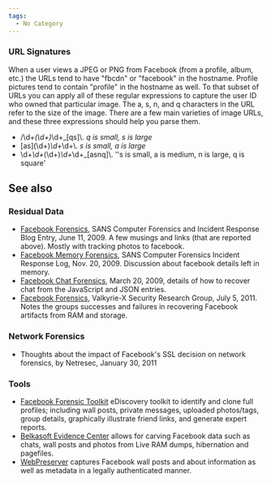 ```yaml
---
tags:
  - No Category
---
```

### URL Signatures

When a user views a JPEG or PNG from Facebook (from a profile, album,
etc.) the URLs tend to have "fbcdn" or "facebook" in the hostname.
Profile pictures tend to contain "profile" in the hostname as well. To
that subset of URLs you can apply all of these regular expressions to
capture the user ID who owned that particular image. The a, s, n, and q
characters in the URL refer to the size of the image. There are a few
main varieties of image URLs, and these three expressions should help
you parse them.

- /\d+_(\d+)_\d+_\[qs\]\\. *q is small, s is large*
- \[as\](\d+)_\d+_\d+\\. *s is small, a is large*
- \d+_\d+_(\d+)_\d+_\d+_\[asnq\]\\. ''s is small, a is medium, n is
  large, q is square'

## See also

### Residual Data

- [Facebook Forensics](https://www.sans.org/digital-forensics-incident-response/),
  SANS Computer Forensics and Incident Response Blog Entry, June
  11, 2009. A few musings and links (that are reported above). Mostly
  with tracking photos to facebook.
- [Facebook Memory Forensics](https://www.sans.org/digital-forensics-incident-response/),
  SANS Computer Forensics Incident Response Log, Nov. 20, 2009.
  Discussion about facebook details left in memory.
- [Facebook Chat Forensics](http://forensicsfromthesausagefactory.blogspot.com/2009/03/facebook-chat-forensics.html),
  March 20, 2009, details of how to recover chat from the JavaScript and
  JSON entries.
- [Facebook Forensics](https://sites.google.com/site/valkyriexsecurityresearch/announcements/facebookforensicspaperpublished),
  Valkyrie-X Security Research Group, July 5, 2011. Notes the groups
  successes and failures in recovering Facebook artifacts from RAM and
  storage.

### Network Forensics

- Thoughts about the impact of Facebook's SSL decision on network forensics,
  by Netresec, January 30, 2011

### Tools

- [Facebook Forensic Toolkit](http://www.google.com) eDiscovery
  toolkit to identify and clone full profiles; including wall posts,
  private messages, uploaded photos/tags, group details, graphically
  illustrate friend links, and generate expert reports.
- [Belkasoft Evidence Center](https://belkasoft.com/) allows for carving
  Facebook data such as chats, wall posts and photos from Live RAM
  dumps, hibernation and pagefiles.
- [WebPreserver](https://webpreserver.com/facebook-forensics/) captures
  Facebook wall posts and about information as well as metadata in a
  legally authenticated manner.
